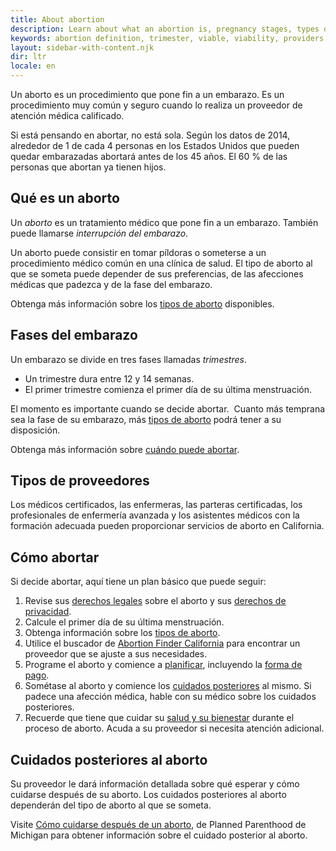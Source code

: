 ```yaml
---
title: About abortion
description: Learn about what an abortion is, pregnancy stages, types of abortion providers, how to get an abortion, and abortion aftercare.
keywords: abortion definition, trimester, viable, viability, providers
layout: sidebar-with-content.njk
dir: ltr
locale: en
---
```

Un aborto es un procedimiento que pone fin a un embarazo. Es un procedimiento muy común y seguro cuando lo realiza un proveedor de atención médica calificado.

Si está pensando en abortar, no está sola. Según los datos de 2014, alrededor de 1 de cada 4 personas en los Estados Unidos que pueden quedar embarazadas abortará antes de los 45 años. El 60 % de las personas que abortan ya tienen hijos.

## Qué es un aborto

Un *aborto* es un tratamiento médico que pone fin a un embarazo. También puede llamarse *interrupción del embarazo*.

Un aborto puede consistir en tomar píldoras o someterse a un procedimiento médico común en una clínica de salud. El tipo de aborto al que se someta puede depender de sus preferencias, de las afecciones médicas que padezca y de la fase del embarazo.

Obtenga más información sobre los [tipos de aborto](/getting-an-abortion/types-of-abortion/) disponibles.

## Fases del embarazo

Un embarazo se divide en tres fases llamadas *trimestres*.

- Un trimestre dura entre 12 y 14 semanas.
- El primer trimestre comienza el primer día de su última menstruación.

El momento es importante cuando se decide abortar.  Cuanto más temprana sea la fase de su embarazo, más [tipos de aborto](/getting-an-abortion/types-of-abortion/) podrá tener a su disposición.

Obtenga más información sobre [cuándo puede abortar](/your-rights/your-legal-right-to-an-abortion/).

## Tipos de proveedores

Los médicos certificados, las enfermeras, las parteras certificadas, los profesionales de enfermería avanzada y los asistentes médicos con la formación adecuada pueden proporcionar servicios de aborto en California.

## Cómo abortar

Si decide abortar, aquí tiene un plan básico que puede seguir:

1. Revise sus [derechos legales](/your-rights/your-legal-right-to-an-abortion/) sobre el aborto y sus [derechos de privacidad](/your-rights/your-privacy/).
2. Calcule el primer día de su última menstruación.
3. Obtenga información sobre los [tipos de aborto](/getting-an-abortion/types-of-abortion/).
4. Utilice el buscador de [Abortion Finder California](/find-a-provider/) para encontrar un proveedor que se ajuste a sus necesidades.
5. Programe el aborto y comience a [planificar](/getting-an-abortion/planning/), incluyendo la [forma de pago](/getting-an-abortion/how-to-pay-for-an-abortion/).
6. Sométase al aborto y comience los [cuidados posteriores](#abortion-aftercare) al mismo. Si padece una afección médica, hable con su médico sobre los cuidados posteriores.
7. Recuerde que tiene que cuidar su [salud y su bienestar](/support/health-and-wellness/) durante el proceso de aborto. Acuda a su proveedor si necesita atención adicional.

## Cuidados posteriores al aborto

Su proveedor le dará información detallada sobre qué esperar y cómo cuidarse después de su aborto. Los cuidados posteriores al aborto dependerán del tipo de aborto al que se someta.

Visite [Cómo cuidarse después de un aborto](https://www.plannedparenthood.org/planned-parenthood-michigan/healthcare/abortion-services/caring-for-yourself-after-an-abortion), de Planned Parenthood de Michigan para obtener información sobre el cuidado posterior al aborto.
